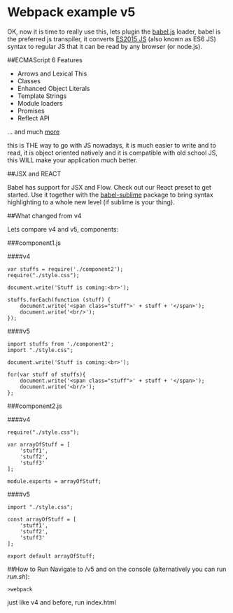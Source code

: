# Webpack example v5

OK, now it is time to really use this, lets plugin the [babel.js](http://babeljs.io/) loader, babel is the preferred 
js transpiler, it converts [ES2015 JS](http://babeljs.io/docs/learn-es2015/) (also known as ES6 JS) syntax to regular 
JS that it can be read by any browser (or node.js).
 
##ECMAScript 6 Features

- Arrows and Lexical This
- Classes
- Enhanced Object Literals
- Template Strings
- Module loaders
- Promises
- Reflect API

... and much [more](https://github.com/lukehoban/es6features#readme)

this is THE way to go with JS nowadays, it is much easier to write and to read, it is object oriented natively and it
is compatible with old school JS, this WILL make your application much better. 

##JSX and REACT

Babel has support for JSX and Flow. Check out our React preset to get started. Use it together with the [babel-sublime](https://github.com/babel/babel-sublime) 
package to bring syntax highlighting to a whole new level (if sublime is your thing).

##What changed from v4

Lets compare v4 and v5, components:

###component1.js
    
####v4

    var stuffs = require('./component2');
    require("./style.css");
    
    document.write('Stuff is coming:<br>');
    
    stuffs.forEach(function (stuff) {
        document.write('<span class="stuff">' + stuff + '</span>');
        document.write('<br/>');
    });

####v5
    
    import stuffs from './component2';
    import "./style.css";
    
    document.write('Stuff is coming:<br>');
    
    for(var stuff of stuffs){
        document.write('<span class="stuff">' + stuff + '</span>');
        document.write('<br/>');
    };

###component2.js
    
####v4

    require("./style.css");
    
    var arrayOfStuff = [
        'stuff1',
        'stuff2',
        'stuff3'
    ];
    
    module.exports = arrayOfStuff;


####v5
    
    import "./style.css";
    
    const arrayOfStuff = [
        'stuff1',
        'stuff2',
        'stuff3'
    ];
    
    export default arrayOfStuff;



##How to Run
Navigate to /v5 and on the console (alternatively you can run _run.sh_):
    
    >webpack

just like v4 and before, run index.html